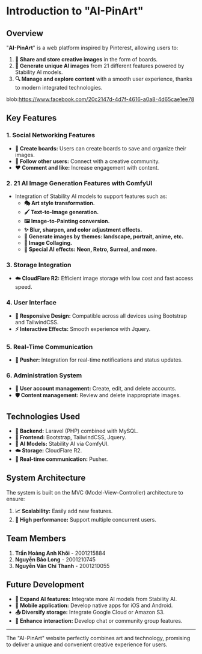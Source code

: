 # Introduction to "AI-PinArt"

## Overview
"**AI-PinArt**" is a web platform inspired by Pinterest, allowing users to:

1. **📌 Share and store creative images** in the form of boards.
2. **🎨 Generate unique AI images** from 21 different features powered by Stability AI models.
3. **🔍 Manage and explore content** with a smooth user experience, thanks to modern integrated technologies.

blob:https://www.facebook.com/20c2147d-4d7f-4616-a0a8-4d65cae1ee78

## Key Features
### 1. Social Networking Features
- **📂 Create boards:** Users can create boards to save and organize their images.
- **🤝 Follow other users:** Connect with a creative community.
- **❤️ Comment and like:** Increase engagement with content.

### 2. 21 AI Image Generation Features with ComfyUI
- Integration of Stability AI models to support features such as:
  - **🎭 Art style transformation.**
  - **🖌️ Text-to-Image generation.**
  - **🖼️ Image-to-Painting conversion.**
  - **✨ Blur, sharpen, and color adjustment effects.**
  - **🌄 Generate images by themes: landscape, portrait, anime, etc.**
  - **📸 Image Collaging.**
  - **🌟 Special AI effects: Neon, Retro, Surreal, and more.**

### 3. Storage Integration
- **☁️ CloudFlare R2:** Efficient image storage with low cost and fast access speed.

### 4. User Interface
- **📱 Responsive Design:** Compatible across all devices using Bootstrap and TailwindCSS.
- **⚡ Interactive Effects:** Smooth experience with Jquery.

### 5. Real-Time Communication
- **🔔 Pusher:** Integration for real-time notifications and status updates.

### 6. Administration System
- **👤 User account management:** Create, edit, and delete accounts.
- **🛡️ Content management:** Review and delete inappropriate images.

## Technologies Used
- **🔧 Backend:** Laravel (PHP) combined with MySQL.
- **🎨 Frontend:** Bootstrap, TailwindCSS, Jquery.
- **🤖 AI Models:** Stability AI via ComfyUI.
- **☁️ Storage:** CloudFlare R2.
- **🔔 Real-time communication:** Pusher.

## System Architecture
The system is built on the MVC (Model-View-Controller) architecture to ensure:
1. **📈 Scalability:** Easily add new features.
2. **🚀 High performance:** Support multiple concurrent users.

## Team Members
1. **Trần Hoàng Anh Khôi** - 2001215884
2. **Nguyễn Bảo Long** - 2001210745
3. **Nguyễn Văn Chí Thanh** - 2001210055

## Future Development
- **🌌 Expand AI features:** Integrate more AI models from Stability AI.
- **📲 Mobile application:** Develop native apps for iOS and Android.
- **📤 Diversify storage:** Integrate Google Cloud or Amazon S3.
- **💬 Enhance interaction:** Develop chat or community group features.

---
The "AI-PinArt" website perfectly combines art and technology, promising to deliver a unique and convenient creative experience for users.